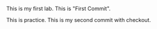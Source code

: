 This is my first lab.
This is "First Commit".

This is practice.
This is my second commit with checkout.
